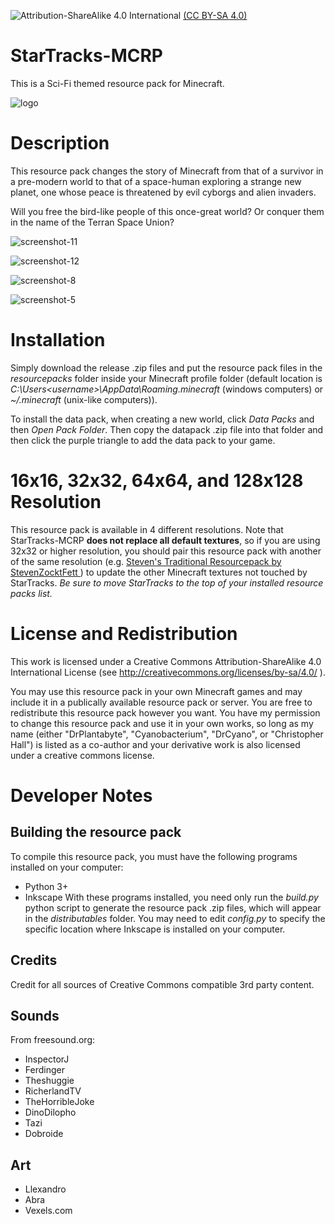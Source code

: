 ![Attribution-ShareAlike 4.0 International](https://licensebuttons.net/l/by-sa/4.0/88x31.png) [(CC BY-SA 4.0)](https://creativecommons.org/licenses/by-sa/4.0/)

# StarTracks-MCRP
This is a Sci-Fi themed resource pack for Minecraft.

![logo](https://user-images.githubusercontent.com/1922739/31579693-789c62bc-b0f0-11e7-9e1b-f2bc415a4199.png)

# Description
This resource pack changes the story of Minecraft from that of a survivor in a pre-modern world to that of a space-human exploring a strange new planet, one whose peace is threatened by evil cyborgs and alien invaders. 

Will you free the bird-like people of this once-great world? Or conquer them in the name of the Terran Space Union?

![screenshot-11](https://user-images.githubusercontent.com/1922739/126397382-bcd1da1d-28cf-4338-a019-086f364cfbe0.png)

![screenshot-12](https://user-images.githubusercontent.com/1922739/126397299-11110414-abf5-4472-bf1c-7f2ffd3b9fe9.png)

![screenshot-8](https://user-images.githubusercontent.com/1922739/126326976-fae98c48-7769-42d7-8c39-cae35a7c010f.png)

![screenshot-5](https://user-images.githubusercontent.com/1922739/31579737-4c056fb8-b0f1-11e7-858d-776fdc241084.png)

# Installation
Simply download the release .zip files and put the resource pack files in the *resourcepacks* folder inside your Minecraft profile folder (default location is *C:\Users\<username>\AppData\Roaming\.minecraft* (windows computers) or *~/.minecraft* (unix-like computers)).

To install the data pack, when creating a new world, click *Data Packs* and then *Open Pack Folder*. Then copy the datapack .zip file into that folder and then click the purple triangle to add the data pack to your game.

# 16x16, 32x32, 64x64, and 128x128 Resolution
This resource pack is available in 4 different resolutions. Note that StarTracks-MCRP **does not replace all default textures**, so if you are using 32x32 or higher resolution, you should pair this resource pack with another of the same resolution (e.g. [Steven's Traditional Resourcepack by StevenZocktFett ](https://www.curseforge.com/minecraft/texture-packs/stevens-traditional) ) to update the other Minecraft textures not touched by StarTracks. *Be sure to move StarTracks to the top of your installed resource packs list.*

# License and Redistribution
This work is licensed under a Creative Commons Attribution-ShareAlike 4.0 International License (see http://creativecommons.org/licenses/by-sa/4.0/ ).

You may use this resource pack in your own Minecraft games and may include it in a publically available resource pack or server. You are free to redistribute this resource pack however you want. You have my permission to change this resource pack and use it in your own works, so long as my name (either "DrPlantabyte", "Cyanobacterium", "DrCyano", or "Christopher Hall") is listed as a co-author and your derivative work is also licensed under a creative commons license.

# Developer Notes

## Building the resource pack
To compile this resource pack, you must have the following programs installed on your computer:
- Python 3+
- Inkscape
With these programs installed, you need only run the *build.py* python script to generate the resource pack .zip files, which will appear in the *distributables* folder. You may need to edit *config.py* to specify the specific location where Inkscape is installed on your computer.



## Credits
Credit for all sources of Creative Commons compatible 3rd party content.

## Sounds
From freesound.org:
- InspectorJ
- Ferdinger
- Theshuggie
- RicherlandTV
- TheHorribleJoke
- DinoDilopho
- Tazi
- Dobroide

## Art
- Llexandro
- Abra
- Vexels.com
